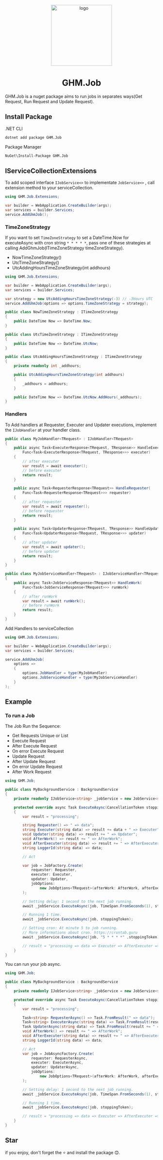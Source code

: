 <p align="center">
<img src="logo.png" alt="logo" width="200px"/>
</p>

<h1 align="center"> GHM.Job </h1>

GHM.Job is a nuget package aims to run jobs in separates ways(Get Request, Run Request and Update Request).

## Install Package

.NET CLI

```sh
dotnet add package GHM.Job
```

Package Manager

```sh
NuGet\Install-Package GHM.Job
```

## IServiceCollectionExtensions

To add scoped interface `IJobService<>` to implementate `JobService<>` , call extension method to your serviceCollection.

```csharp
using GHM.Job.Extensions;

var builder = WebApplication.CreateBuilder(args);
var services = builder.Services;
service.AddGhmJob();
```

### TimeZoneStrategy

If you want to set `TimeZoneStrategy` to set a DateTime.Now for executeAsync with cron string `* * * * *`, pass one of these strategies at calling AddGhmJob(ITimeZoneStrategy timeZoneStrategy).

- NowTimeZoneStrategy()
- UtcTimeZoneStrategy()
- UtcAddingHoursTimeZoneStrategy(int addhours)

```csharp
using GHM.Job.Extensions;

var builder = WebApplication.CreateBuilder(args);
var services = builder.Services;

var strategy = new UtcAddingHoursTimeZoneStrategy(-3) // -3Hours UTC
service.AddGhmJob(options => options.TimeZoneStrategy = strategy);
```

```csharp
public class NowTimeZoneStrategy : ITimeZoneStrategy
{
    public DateTime Now => DateTime.Now;
}

public class UtcTimeZoneStrategy : ITimeZoneStrategy
{
    public DateTime Now => DateTime.UtcNow;
}

public class UtcAddingHoursTimeZoneStrategy : ITimeZoneStrategy
{
    private readonly int _addhours;

    public UtcAddingHoursTimeZoneStrategy(int addhours)
    {
        _addhours = addhours;
    }

    public DateTime Now => DateTime.UtcNow.AddHours(_addhours);
}
```

### Handlers

To Add handlers at Requester, Executer and Updater executions, implement the `IJobHandler` at your handler class.

```csharp
public class MyJobHandler<TRequest> : IJobHandler<TRequest>
{
    public async Task<ExecuterResponse<TRequest, TResponse>> HandleExecuter<TResponse>(
        Func<Task<ExecuterResponse<TRequest, TResponse>>> executer)
    {
        // after executer
        var result = await executer();
        // before executer
        return result;
    }

    public async Task<RequesterResponse<TRequest>> HandleRequester(
        Func<Task<RequesterResponse<TRequest>>> requester)
    {
        // after requester
        var result = await requester();
        // before requester
        return result;
    }

    public async Task<UpdaterResponse<TRequest, TResponse>> HandleUpdater<TResponse>(
        Func<Task<UpdaterResponse<TRequest, TResponse>>> updater)
    {
        // after updater
        var result = await updater();
        // before updater
        return result;
    }
}

public class MyJobServiceHandler<TRequest> : IJobServiceHandler<TRequest>
{
    public async Task<JobServiceResponse<TRequest>> HandleWork(
        Func<Task<JobServiceResponse<TRequest>>> runWork)
    {
        // after runWork
        var result = await runWork();
        // before runWork
        return result;
    }
}
```

Add Handlers to serviceCollection

```csharp
using GHM.Job.Extensions;

var builder = WebApplication.CreateBuilder(args);
var services = builder.Services;

service.AddGhmJob(
    options =>
    {
        options.JobHandler = type(MyJobHandler)
        options.JobServiceHandler = type(MyJobServiceHandler)
    }
);
```

## Example

### To run a Job

The Job Run the Sequence:

- Get Requests Unique or List
- Execute Request
- After Execute Request
- On error Execute Request
- Update Request
- After Update Request
- On error Update Request
- After Work Request

```csharp
using GHM.Job;

public class MyBackgroundService : BackgroundService
{
    private readonly IJobService<string> _jobService = new JobService<string>();

    protected override async Task ExecuteAsync(CancellationToken stoppingToken)
    {
        var result = "processing";

        string Requester() => " => data";
        string Executer(string data) => result += data + " => Executer";
        void Updater(string data) => result += " => Updater";
        void AfterWork() => result += " => AfterWork";
        void AfterExecuter(string data) => result += " => AfterExecuter";
        string LoggerId(string data) => data;

        // Act

        var job = JobFactory.Create(
            requester: Requester,
            executer: Executer,
            updater: Updater,
            jobOptions:
                new JobOptions<TRequest>(afterWork: AfterWork, afterExecuter: AfterExecuter, loggerId: LoggerId)
        );

        // Setting delay: 1 second to the next job running.
        await _jobService.ExecuteAsync(job, TimeSpan.FromSeconds(1), stoppingToken);

        // Running 1 time.
        await _jobService.ExecuteAsync(job, stoppingToken);

        // Setting cron: At minute 5 to job running.
        // More informations about cron. https://crontab.guru
        await _jobService.ExecuteAsync(job, "5 * * * *" ,stoppingToken);

        // result = "processing => data => Executer => AfterExecuter => Updater => AfterWork"
    }
}
```

You can run your job async.

```csharp
using GHM.Job;

public class MyBackgroundService : BackgroundService
{
    private readonly IJobService<string> _jobService = new JobService<string>();

    protected override async Task ExecuteAsync(CancellationToken stoppingToken)
    {
        var result = "processing";

        Task<string> RequesterAsync() => Task.FromResult(" => data");
        Task<string> ExecuterAsync(string data) => Task.FromResult(result += data + " => Executer");
        Task UpdaterAsync(string data) => Task.FromResult(result += " => Updater");
        void AfterWork() => result += " => AfterWork";
        void AfterExecuter(string data) => result += " => AfterExecuter";
        string LoggerId(string data) => data;

        // Act
        var job = JobAsyncFactory.Create(
            requester: RequesterAsync,
            executer: ExecuterAsync,
            updater: UpdaterAsync,
            jobOptions:
                new JobOptions<TRequest>(afterWork: AfterWork, afterExecuter: AfterExecuter, loggerId: LoggerId)
        );

        // Setting delay: 1 second to the next job running.
        await _jobService.ExecuteAsync(job, TimeSpan.FromSeconds(1), stoppingToken);

        // Running 1 time.
        await _jobService.ExecuteAsync(job, stoppingToken);

        // result = "processing => data => Executer => AfterExecuter => Updater => AfterWork"
    }
}
```

## Star

if you enjoy, don't forget the ⭐ and install the package 😊.
